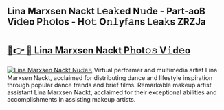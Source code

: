## Lina Marxsen Nackt L𝚎a𝚔ed N𝚞𝚍e - Part-aoB Vi𝚍𝚎o P𝚑𝚘tos - H𝚘𝚝 O𝚗𝚕yf𝚊ns L𝚎a𝚔s ZRZJa

# <h2><a href="http://kff6elg.oniu.top/?m=Lina+Marxsen+Nackt">🔗👉 🔴 Lina Marxsen Nackt P𝚑ot𝚘𝚜 V𝚒d𝚎o</a></h2>

[![Lina Marxsen Nackt Nu𝚍e𝚜](https://i.imgur.com/0qMVB7G.gif)](http://kff6elg.oniu.top/?m=Lina+Marxsen+Nackt)
Virtual performer and multimedia artist Lina Marxsen Nackt, acclaimed for distributing dance and lifestyle inspiration through popular dance trends and brief films. Remarkable makeup artist assistant Lina Marxsen Nackt, acclaimed for their exceptional abilities and accomplishments in assisting makeup artists.  
